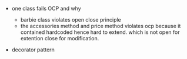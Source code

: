 - one class fails OCP and why

  - barbie class violates open close principle
  - the accessories method and price method violates ocp because it contained hardcoded
    hence hard to extend. which is not open for extention close for modification.

- decorator pattern
